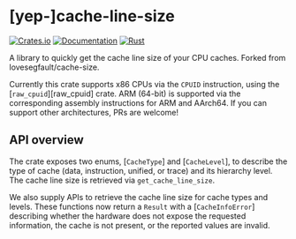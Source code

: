 # [yep-]cache-line-size
[![Crates.io](https://img.shields.io/crates/v/yep-cache-line-size.svg)](https://crates.io/crates/yep-cache-line-size) [![Documentation](https://docs.rs/yep-cache-line-size/badge.svg)](https://docs.rs/yep-cache-line-size) [![Rust](https://github.com/richkcho/cache-line-size/actions/workflows/rust.yml/badge.svg)](https://github.com/richkcho/cache-line-size/actions/workflows/rust.yml)

A library to quickly get the cache line size of your CPU caches. Forked from lovesegfault/cache-size.

Currently this crate supports x86 CPUs via the `CPUID` instruction, using the [`raw_cpuid`][raw_cpuid] crate. ARM (64-bit) is supported via the corresponding assembly instructions for ARM and AArch64. If you can support other architectures, PRs are welcome!

## API overview

The crate exposes two enums, [`CacheType`] and [`CacheLevel`], to describe the type of cache (data, instruction, unified, or trace) and its hierarchy level. 
The cache line size is retrieved via `get_cache_line_size`.

We also supply APIs to retrieve the cache line size for cache types and levels. These functions now return a `Result` with a
[`CacheInfoError`] describing whether the
hardware does not expose the requested information, the cache is not present, or the reported values are invalid.
